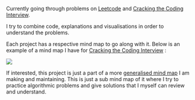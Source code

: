 Currently going through problems on [Leetcode](https://github.com/nikitavoloboev/solutions/tree/master/java/leetcode) and [Cracking the Coding Interview](https://github.com/nikitavoloboev/solutions/tree/master/java/cracking-the-coding-interview).

I try to combine code, explanations and visualisations in order to understand the problems. 

Each project has a respective mind map to go along with it. Below is an example of a mind map I have for [Cracking the Coding Interview](https://github.com/nikitavoloboev/solutions/tree/master/java/cracking-the-coding-interview) : 


![](http://i.imgur.com/PKQs7Id.png)

If interested, this project is just a part of a more [generalised mind map](https://github.com/nikitavoloboev/research) I am making and maintaining. This is just a sub mind map of it where I try to practice algorithmic problems and give solutions that I myself can review and understand.